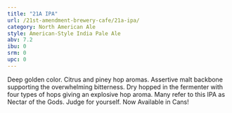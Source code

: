 ```yaml
---
title: "21A IPA"
url: /21st-amendment-brewery-cafe/21a-ipa/
category: North American Ale
style: American-Style India Pale Ale
abv: 7.2
ibu: 0
srm: 0
upc: 0
---
```

Deep golden color. Citrus and piney hop aromas. Assertive malt backbone supporting the overwhelming bitterness. Dry hopped in the fermenter with four types of hops giving an explosive hop aroma. Many refer to this IPA as Nectar of the Gods. Judge for yourself. Now Available in Cans!
